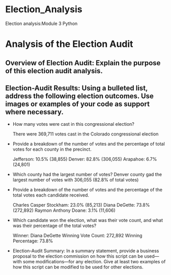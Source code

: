 # Election_Analysis
Election analysis:Module 3 Python

# Analysis of the Election Audit

## Overview of Election Audit: Explain the purpose of this election audit analysis.

## Election-Audit Results: Using a bulleted list, address the following election outcomes. Use images or examples of your code as support where necessary.

- How many votes were cast in this congressional election? 

  There were 369,711 votes cast in the Colorado congressional election

- Provide a breakdown of the number of votes and the percentage of total votes for each county in the precinct.
  
  Jefferson: 10.5% (38,855)
  Denver: 82.8% (306,055)
  Arapahoe: 6.7% (24,801)

- Which county had the largest number of votes?
  Denver county gad the largest number of votes with 306,055 (82.8% of total votes)

- Provide a breakdown of the number of votes and the percentage of the total votes each candidate received.
  
  Charles Casper Stockham: 23.0% (85,213)
  Diana DeGette: 73.8% (272,892)
  Raymon Anthony Doane: 3.1% (11,606)

- Which candidate won the election, what was their vote count, and what was their percentage of the total votes?
  
  Winner: Diana DeGette
  Winning Vote Count: 272,892
  Winning Percentage: 73.8%

- Election-Audit Summary: In a summary statement, provide a business proposal to the election commission on how this script can be used—with some modifications—for any election. Give at least two examples of how this script can be modified to be used for other elections.
